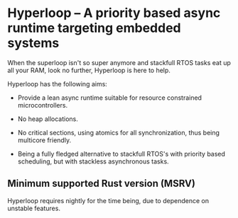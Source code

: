 # Hyperloop – A priority based async runtime targeting embedded systems

When the superloop isn't so super anymore and stackfull RTOS tasks eat
up all your RAM, look no further, Hyperloop is here to help.

Hyperloop has the following aims:

- Provide a lean async runtime suitable for resource constrained microcontrollers.

- No heap allocations.

- No critical sections, using atomics for all synchronization, thus
  being multicore friendly.

- Being a fully fledged alternative to stackfull RTOS's with priority based
  scheduling, but with stackless asynchronous tasks.

## Minimum supported Rust version (MSRV)

Hyperloop requires nightly for the time being, due to dependence on unstable features.
